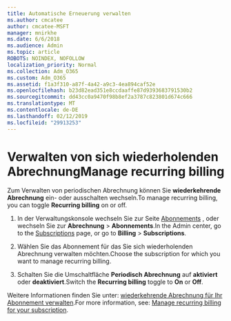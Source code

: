 ```yaml
---
title: Automatische Erneuerung verwalten
ms.author: cmcatee
author: cmcatee-MSFT
manager: mnirkhe
ms.date: 6/6/2018
ms.audience: Admin
ms.topic: article
ROBOTS: NOINDEX, NOFOLLOW
localization_priority: Normal
ms.collection: Adm_O365
ms.custom: Adm_O365
ms.assetid: f1a3f310-a87f-4a42-a9c3-4ea894caf52e
ms.openlocfilehash: b23d82ead351e8ccdaaffe87d9393683791530b2
ms.sourcegitcommit: dd43cc0a9470f98b8ef2a3787c823801d674c666
ms.translationtype: MT
ms.contentlocale: de-DE
ms.lasthandoff: 02/12/2019
ms.locfileid: "29913253"
---
```

# <a name="manage-recurring-billing"></a><span data-ttu-id="63055-102">Verwalten von sich wiederholenden Abrechnung</span><span class="sxs-lookup"><span data-stu-id="63055-102">Manage recurring billing</span></span>

<span data-ttu-id="63055-103">Zum Verwalten von periodischen Abrechnung können Sie **wiederkehrende Abrechnung** ein- oder ausschalten wechseln.</span><span class="sxs-lookup"><span data-stu-id="63055-103">To manage recurring billing, you can toggle **Recurring billing** on or off.</span></span> 
  
1. <span data-ttu-id="63055-104">In der Verwaltungskonsole wechseln Sie zur Seite [Abonnements](https://go.microsoft.com/fwlink/p/?linkid=842054) , oder wechseln Sie zur **Abrechnung** \> **Abonnements**.</span><span class="sxs-lookup"><span data-stu-id="63055-104">In the Admin center, go to the [Subscriptions](https://go.microsoft.com/fwlink/p/?linkid=842054) page, or go to **Billing** \> **Subscriptions**.</span></span>
    
2. <span data-ttu-id="63055-105">Wählen Sie das Abonnement für das Sie sich wiederholenden Abrechnung verwalten möchten.</span><span class="sxs-lookup"><span data-stu-id="63055-105">Choose the subscription for which you want to manage recurring billing.</span></span>
    
3. <span data-ttu-id="63055-106">Schalten Sie die Umschaltfläche **Periodisch Abrechnung** auf **aktiviert** oder **deaktiviert**.</span><span class="sxs-lookup"><span data-stu-id="63055-106">Switch the **Recurring billing** toggle to **On** or **Off**.</span></span>
    
<span data-ttu-id="63055-107">Weitere Informationen finden Sie unter: [wiederkehrende Abrechnung für Ihr Abonnement verwalten](https://support.office.com/article/8d83b530-f4ca-47f6-a666-e5791cbacc7e).</span><span class="sxs-lookup"><span data-stu-id="63055-107">For more information, see: [Manage recurring billing for your subscription](https://support.office.com/article/8d83b530-f4ca-47f6-a666-e5791cbacc7e).</span></span>
  

